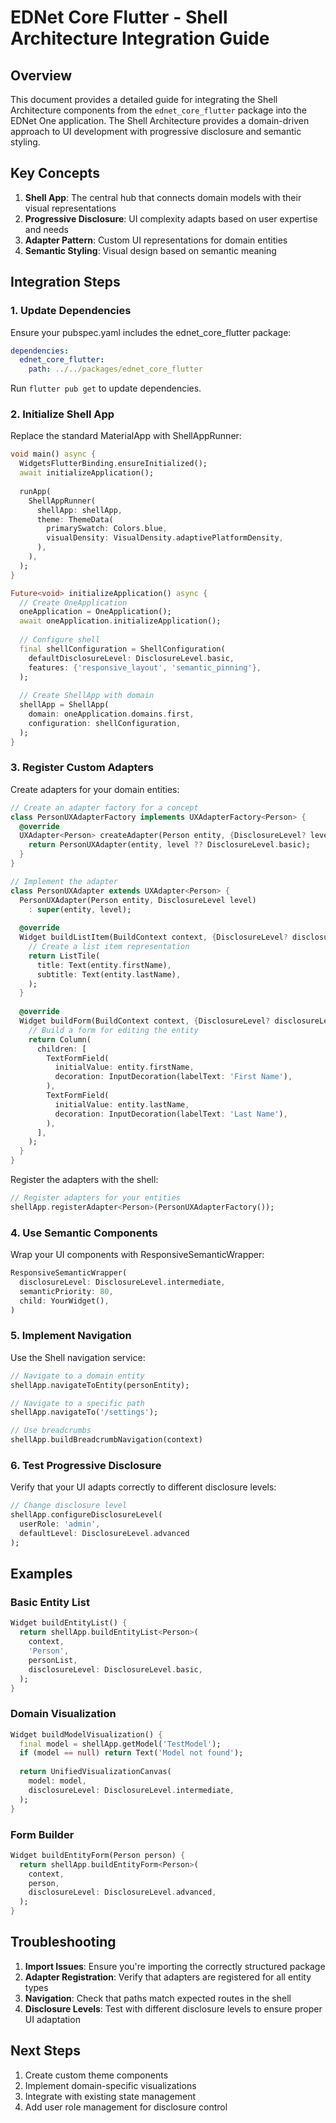 # EDNet Core Flutter - Shell Architecture Integration Guide

## Overview

This document provides a detailed guide for integrating the Shell Architecture components from the `ednet_core_flutter` package into the EDNet One application. The Shell Architecture provides a domain-driven approach to UI development with progressive disclosure and semantic styling.

## Key Concepts

1. **Shell App**: The central hub that connects domain models with their visual representations
2. **Progressive Disclosure**: UI complexity adapts based on user expertise and needs
3. **Adapter Pattern**: Custom UI representations for domain entities
4. **Semantic Styling**: Visual design based on semantic meaning

## Integration Steps

### 1. Update Dependencies

Ensure your pubspec.yaml includes the ednet_core_flutter package:

```yaml
dependencies:
  ednet_core_flutter:
    path: ../../packages/ednet_core_flutter
```

Run `flutter pub get` to update dependencies.

### 2. Initialize Shell App

Replace the standard MaterialApp with ShellAppRunner:

```dart
void main() async {
  WidgetsFlutterBinding.ensureInitialized();
  await initializeApplication();
  
  runApp(
    ShellAppRunner(
      shellApp: shellApp,
      theme: ThemeData(
        primarySwatch: Colors.blue,
        visualDensity: VisualDensity.adaptivePlatformDensity,
      ),
    ),
  );
}

Future<void> initializeApplication() async {
  // Create OneApplication
  oneApplication = OneApplication();
  await oneApplication.initializeApplication();
  
  // Configure shell
  final shellConfiguration = ShellConfiguration(
    defaultDisclosureLevel: DisclosureLevel.basic,
    features: {'responsive_layout', 'semantic_pinning'},
  );
  
  // Create ShellApp with domain
  shellApp = ShellApp(
    domain: oneApplication.domains.first,
    configuration: shellConfiguration,
  );
}
```

### 3. Register Custom Adapters

Create adapters for your domain entities:

```dart
// Create an adapter factory for a concept
class PersonUXAdapterFactory implements UXAdapterFactory<Person> {
  @override
  UXAdapter<Person> createAdapter(Person entity, {DisclosureLevel? level}) {
    return PersonUXAdapter(entity, level ?? DisclosureLevel.basic);
  }
}

// Implement the adapter
class PersonUXAdapter extends UXAdapter<Person> {
  PersonUXAdapter(Person entity, DisclosureLevel level) 
    : super(entity, level);
    
  @override
  Widget buildListItem(BuildContext context, {DisclosureLevel? disclosureLevel}) {
    // Create a list item representation
    return ListTile(
      title: Text(entity.firstName),
      subtitle: Text(entity.lastName),
    );
  }
  
  @override
  Widget buildForm(BuildContext context, {DisclosureLevel? disclosureLevel}) {
    // Build a form for editing the entity
    return Column(
      children: [
        TextFormField(
          initialValue: entity.firstName,
          decoration: InputDecoration(labelText: 'First Name'),
        ),
        TextFormField(
          initialValue: entity.lastName,
          decoration: InputDecoration(labelText: 'Last Name'),
        ),
      ],
    );
  }
}
```

Register the adapters with the shell:

```dart
// Register adapters for your entities
shellApp.registerAdapter<Person>(PersonUXAdapterFactory());
```

### 4. Use Semantic Components

Wrap your UI components with ResponsiveSemanticWrapper:

```dart
ResponsiveSemanticWrapper(
  disclosureLevel: DisclosureLevel.intermediate,
  semanticPriority: 80,
  child: YourWidget(),
)
```

### 5. Implement Navigation

Use the Shell navigation service:

```dart
// Navigate to a domain entity
shellApp.navigateToEntity(personEntity);

// Navigate to a specific path
shellApp.navigateTo('/settings');

// Use breadcrumbs
shellApp.buildBreadcrumbNavigation(context)
```

### 6. Test Progressive Disclosure

Verify that your UI adapts correctly to different disclosure levels:

```dart
// Change disclosure level
shellApp.configureDisclosureLevel(
  userRole: 'admin',
  defaultLevel: DisclosureLevel.advanced
);
```

## Examples

### Basic Entity List

```dart
Widget buildEntityList() {
  return shellApp.buildEntityList<Person>(
    context,
    'Person',
    personList,
    disclosureLevel: DisclosureLevel.basic,
  );
}
```

### Domain Visualization

```dart
Widget buildModelVisualization() {
  final model = shellApp.getModel('TestModel');
  if (model == null) return Text('Model not found');
  
  return UnifiedVisualizationCanvas(
    model: model,
    disclosureLevel: DisclosureLevel.intermediate,
  );
}
```

### Form Builder

```dart
Widget buildEntityForm(Person person) {
  return shellApp.buildEntityForm<Person>(
    context,
    person,
    disclosureLevel: DisclosureLevel.advanced,
  );
}
```

## Troubleshooting

1. **Import Issues**: Ensure you're importing the correctly structured package
2. **Adapter Registration**: Verify that adapters are registered for all entity types
3. **Navigation**: Check that paths match expected routes in the shell
4. **Disclosure Levels**: Test with different disclosure levels to ensure proper UI adaptation

## Next Steps

1. Create custom theme components
2. Implement domain-specific visualizations
3. Integrate with existing state management
4. Add user role management for disclosure control 